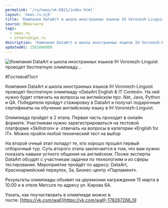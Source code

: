 ```yaml
---
permalink: '/ru/news/vk-6821/index.html'
layout: 'news.ru.njk'
title: 'Компания DataArt и школа иностранных языков IH Voronezh-Linguist проводят бесплатную олимпиаду'
source: ВКонтакте
tags:
  - news_ru
  - internships_ru
description: 'Компания DataArt и школа иностранных языков IH Voronezh-Linguist проводят бесплатную олимпиаду…'
updatedAt: 1581606060
---
```

![Компания DataArt и школа иностранных языков IH Voronezh-Linguist проводят бесплатную олимпиаду…](https://sun9-11.userapi.com/impg/c857436/v857436882/17bb19/yk_HMrJIl5o.jpg?size=1280x720&quality=96&sign=a93df590a2a2d38ec25f814d10f482e1&c_uniq_tag=BFHD0GmNI74ADVEKEjNQv9pZ1IntSa2EuSyGT-GxqVk&type=album)

#ГостевойПост

Компания DataArt и школа иностранных языков IH Voronezh-Linguist проводят бесплатную олимпиаду «DataArt English & IT Contest». На ней нужно будет отвечать на вопросы на английском про .Net, Java, Python и QA. Победители пройдут стажировку в DataArt и получат подарочные сертификаты на обучение английскому языку в IH Voronezh-Linguist.

Олимпиада пройдет в 2 этапа. Первая часть проходит в онлайн формате. Участникам нужно зарегистрироваться на тестовой платформе «Skillotron» и  отвечать на вопросы в категории «English for IT». Можно пройти любой технический тест на выбор

На второй очный этап попадут те, кто хорошо прошёл первый отборочный тур. Суть второго этапа заключается в том, что вам нужно показать навыки устного общения на английском. Позже эксперты DataArt обсудят с участникам задачки по технологиям и из сферы тестирования.
Мероприятие пройдёт по адресу: DataArt, Красноармейский переулок, 3а, Бизнес-центр «Парламент».

Результаты олимпиады объявят на церемонии награждения 15 марта в 10:00 и в отеле Mercure по адресу ул. Кирова 6А.

Узнать, как поучаствовать в олимпиаде можно в посте: [https://vk.com/wall](https://vk.com/wall)-178267266_19
